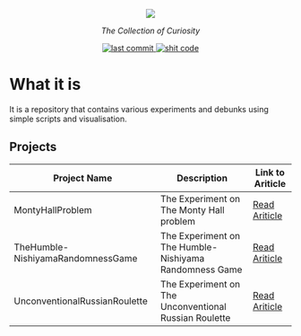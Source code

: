 <p align="center">
    <a href="#"><img src="https://i.ibb.co/jZXVkf9/Curiosity-Jar.png"></a>
</p>

<p align="center">
    <em>The Collection of Curiosity</em>
</p>

<p align="center">
    <a href="#">
      <img src="https://img.shields.io/github/last-commit/nat236919/ThinkTank" alt="last commit">
    </a>
    <a href="https://github.com/trekhleb/state-of-the-art-shitcode" target="_blank">
        <img src="https://img.shields.io/static/v1?label=State-of-the-art&message=Shitcode&color=7B5804" alt="shit code">
    </a>
</p>

# What it is

It is a repository that contains various experiments and debunks using simple scripts and visualisation.

## Projects

|  Project Name                     |                       Description                              |                                      Link to Ariticle                                            |
| --------------------------------- | -------------------------------------------------------------- | ------------------------------------------------------------------------------------------------ |
| MontyHallProblem                  | The Experiment on The Monty Hall problem                       | [Read Ariticle](https://nat236919.github.io/posts/2020/03/monty-hall-problem)                    |
| TheHumble-NishiyamaRandomnessGame | The Experiment on The Humble-Nishiyama Randomness Game         | [Read Ariticle](https://nat236919.github.io/posts/2020/09/the-humble-nishiyama-randomness-game/) |
| UnconventionalRussianRoulette     | The Experiment on The Unconventional Russian Roulette          | [Read Ariticle](https://nat236919.github.io/posts/2020/11/unconventional-russian-roulette/)      |
